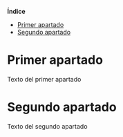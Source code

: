 **Índice**   
- [Primer apartado](#'Primer_apartado')
- [Segundo apartado](#id2)




# Primer apartado<a name="Primer_apartado"></a>
Texto del primer apartado
# Segundo apartado<a name="id2"></a>
Texto del segundo apartado
